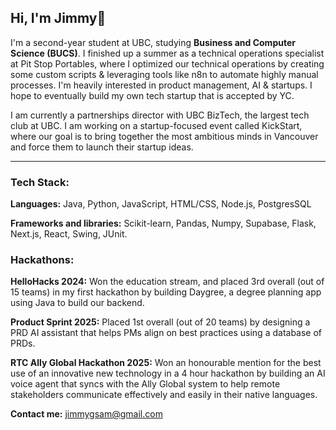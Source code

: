 ## Hi, I'm Jimmy👋
<!--
**jimmysamportfolio/jimmysamportfolio** is a ✨ _special_ ✨ repository because its `README.md` (this file) appears on your GitHub profile.

Here are some ideas to get you started:

- 🔭 I’m currently working on ...
- 🌱 I’m currently learning ...
- 👯 I’m looking to collaborate on ...
- 🤔 I’m looking for help with ...
- 💬 Ask me about ...
- 📫 How to reach me: ...
- 😄 Pronouns: ...
- ⚡ Fun fact: ...
-->
I'm a second-year student at UBC, studying **Business and Computer Science (BUCS)**. I finished up a summer as a technical operations specialist at Pit Stop Portables, where I optimized our technical operations by creating some custom scripts & leveraging tools like n8n to automate highly manual processes. I'm heavily interested in product management, AI & startups. I hope to eventually build my own tech startup that is accepted by YC.

I am currently a partnerships director with UBC BizTech, the largest tech club at UBC. I am working on a startup-focused event called KickStart, where our goal is to bring together the most ambitious minds in Vancouver and force them to launch their startup ideas. 

---
### Tech Stack:

**Languages:** Java, Python, JavaScript, HTML/CSS, Node.js, PostgresSQL

**Frameworks and libraries:**
Scikit-learn, Pandas, Numpy, Supabase, Flask, Next.js, React, Swing, JUnit. 

### Hackathons:

**HelloHacks 2024:** Won the education stream, and placed 3rd overall (out of 15 teams) in my first hackathon by building Daygree, a degree planning app using Java to build our backend.

**Product Sprint 2025:** Placed 1st overall (out of 20 teams) by designing a PRD AI assistant that helps PMs align on best practices using a database of PRDs.

**RTC Ally Global Hackathon 2025:** Won an honourable mention for the best use of an innovative new technology in a 4 hour hackathon by building an AI voice agent that syncs with the Ally Global system to help remote stakeholders communicate effectively and easily in their native languages.

**Contact me:**
jimmygsam@gmail.com
